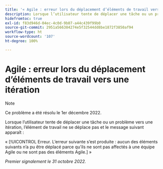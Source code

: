 ```yaml
---
title: '« Agile : erreur lors du déplacement d’éléments de travail vers une itération »'
description: Lorsque l’utilisateur tente de déplacer une tâche ou un problème vers une itération, l’élément de travail ne se déplace pas et un message d’erreur apparaît.
hidefromtoc: true
exl-id: f83d946d-04ec-4c0d-9b07-a44c439f99b0
source-git-commit: 2951a566384274e5f32544dd8be1872f3850af94
workflow-type: ht
source-wordcount: '107'
ht-degree: 100%

---
```


# Agile : erreur lors du déplacement d’éléments de travail vers une itération

>[!NOTE]
>
>Ce problème a été résolu le 1er décembre 2022.

Lorsque l’utilisateur tente de déplacer une tâche ou un problème vers une itération, l’élément de travail ne se déplace pas et le message suivant apparaît :

« [!UICONTROL Erreur. L’erreur suivante s’est produite : aucun des éléments suivants n’a pu être déplacé parce qu’ils ne sont pas affectés à une équipe Agile ou ne sont pas des éléments Agile.] »

_Premier signalement le 31 octobre 2022._
